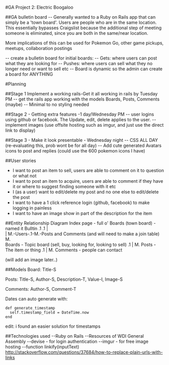 #GA Project 2: Electric Boogaloo

##GA bulletin board
-- Generally wanted to a Ruby on Rails app that can simply be a 'town board'. Users are people who are in the same location. This essentially bypasses Craigslist because the additional step of meeting someone is eliminated, since you are both in the same/near location.

More implications of this can be used for Pokemon Go, other game pickups, meetups, collaboration postings

-- create a bulletin board for initial boards:
  -- Gets: where users can post what they are looking for
  -- Pushes: where users can sell what they no longer need or want to sell etc
  -- Board is dynamic so the admin can create a board for ANYTHING

#Planning

##Stage 1 Implement a working rails-Get it all working in rails by Tuesday PM
-- get the rails app working with the models Boards, Posts, Comments (maybe)
-- Minimal to no styling needed

##Stage 2 - Getting extra features -1 day/Wednesday PM
-- user logins using github or facebook. The Update, edit, delete applies to the user.
-- implement images (use offsite hosting such as imgur, and just use the direct link to display)

##Stage 3 - Make it look presentable - Wednesday night
-- CSS ALL DAY (re-evaluating this, prob wont be for all day)
-- Add cute generated Avatars icons to post and replies (could use the 600 pokemon icons I have)

##User stories
- I want to post an item to sell, users are able to comment on it to question or what not
- I want to post an item to acquire, users are able to comment if they have it or where to suggest finding someone with it etc
- I (as a user) want to edit/delete my post and no one else to edit/delete the post
- I want to have a 1 click reference login (github, facebook) to make logging in painless
- I want to have an image show in part of the description for the item

##Entity Relationship Diagram
Index page - full o' Boards (town board) -named it Bulltin
.1   .1
|     \
|     M.-Users-.1-M.-Posts and Comments (and will need to make a join table)
M.     
Boards - Topic board (sell, buy, looking for, looking to sell)
.1
|
M.
Posts - The item or thing
.1
|
M.
Comments - people can contact

(will add an image later..)

##Models
Board: Title-S

Posts: Title-S, Author-S, Description-T, Value-I, Image-S

Comments: Author-S, Comment-T

 Dates can auto generate with:

 ```
 def generate_timestamp
   self.timestamp_field = DateTime.now
 end
 ```

 edit: i found an easier solution for timestamps

##Technologies used
--Ruby on Rails
--Resources of WDI General Assembly
--devise - for login authentication
--imgur - for free image hosting
--function linkify(inputText) http://stackoverflow.com/questions/37684/how-to-replace-plain-urls-with-links
